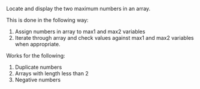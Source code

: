 Locate and display the two maximum numbers in an array.

This is done in the following way:
  1. Assign numbers in array to max1 and max2 variables
  2. Iterate through array and check values against max1 and max2 variables when appropriate.

Works for the following:
  1. Duplicate numbers
  2. Arrays with length less than 2
  3. Negative numbers
